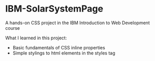 # IBM-SolarSystemPage
A hands-on CSS project in the IBM Introduction to Web Development course

What I learned in this project:
- Basic fundamentals of CSS inline properties
- Simple stylings to html elements in the styles tag
